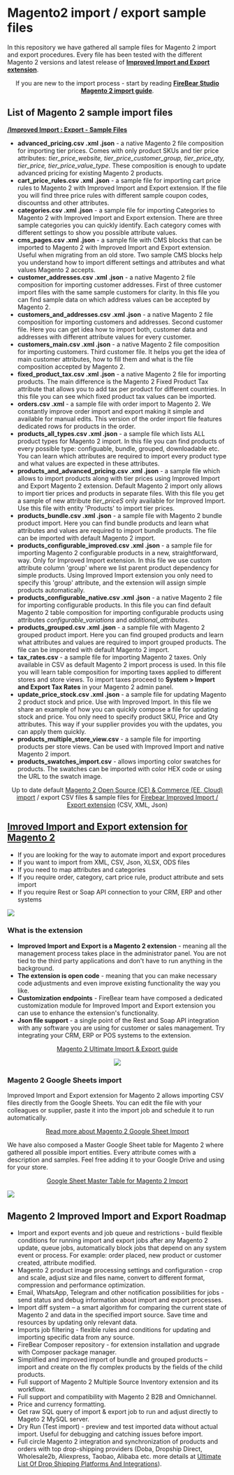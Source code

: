 # Magento2 import / export sample files

<p>In this repository we have gathered all sample files for Magento 2 import and export procedures. Every file has been tested with the different Magento 2 versions and latest release of <b><a href="https://firebearstudio.com/the-improved-import.html">Improved Import and Export extension</a></b>.</p>
<p align="center" />If you are new to the import process - start by reading <b><a href="https://firebearstudio.com/blog/the-complete-guide-to-magento-2-product-import-export.html">FireBear Studio Magento 2 import guide</a></b>.</p>
<h2>List of Magento 2 sample import files</h2>
<b><a href="https://github.com/firebearstudio/magento2-import-export-sample-files/tree/master/Improved%20Import%20:%20Export%20-%20Sample%20Files" />/Improved Import : Export - Sample Files</a></b>
<ul>
  <li><b>advanced_pricing.csv .xml .json</b> - a native Magento 2 file composition for importing tier prices. Comes with only product SKUs and tier price attributes: <i>tier_price_website, tier_price_customer_group, tier_price_qty, tier_price, tier_price_value_type</i>. These composition is enough to update advanced pricing for existing Magento 2 products.</li>
  <li><b>cart_price_rules.csv .xml .json</b> - a sample file for importing cart price rules to Magento 2 with Improved Import and Export extension. If the file you will find three price rules with different sample coupon codes, discountss and other attributes.</li>
  <li><b>categories.csv .xml .json</b> - a sample file for importing Categories to Magento 2 with Improved Import and Export extension. There are three sample categories you can quickly identify. Each category comes with different settings to show you possible attribute values.</li>
  <li><b>cms_pages.csv .xml .json</b> - a sample file with CMS blocks that can be imported to Magento 2 with Improved Import and Export extension. Useful when migrating from an old store. Two sample CMS blocks help you understand how to import different settings and attributes and what values Magento 2 accepts.</li>
  <li><b>customer_addresses.csv .xml .json</b> - a native Magento 2 file composition for importing customer addresses. First of three customer import files with the same sample customers for clarity. In this file you can find sample data on which address values can be accepted by Magento 2.</li>
  <li><b>customers_and_addresses.csv .xml .json</b> - a native Magento 2 file composition for importing customers and addresses. Second customer file. Here you can get idea how to import both, customer data and addresses with different attribute values for every customer.</li>
  <li><b>customers_main.csv .xml .json</b> - a native Magento 2 file composition for importing customers. Third customer file. It helps you get the idea of main customer attributes, how to fill them and what is the file composition accepted by Magento 2.</li>
  <li><b>fixed_product_tax.csv .xml .json</b> - a native Magento 2 file for importing products. The main difference is the Magento 2 Fixed Product Tax attribute that allows you to add tax per product for different countries. In this file you can see which fixed product tax values can be imported.</li>
  <li><b>orders.csv .xml</b> - a sample file with order import to Magento 2. We constantly improve order import and export making it simple and available for manual edits. This version of the order import file features dedicated rows for products in the order.</li>
  <li><b>products_all_types.csv .xml .json</b> - a sample file which lists ALL product types for Magento 2 import. In this file you can find products of every possible type: configuable, bundle, grouped, downloadable etc. You can learn which attributes are required to import every product type and what values are expected in these attributes.</li>
  <li><b>products_and_advanced_pricing.csv .xml .json</b> - a sample file which allows to import products along with tier prices using Improved Import and Export Magento 2 extension. Default Magento 2 import only allows to import tier prices and products in separate files. With this file you get a sample of new attribute <i>tier_priceS</i> only available for Improved Import. Use this file with entity 'Products' to import tier prices.</li>
  <li><b>products_bundle.csv .xml .json</b> - a sample file with Magento 2 bundle product import. Here you can find bundle products and learn what attributes and values are required to import bundle products. The file can be imported with default Magento 2 import.</li>
  <li><b>products_configurable_improved.csv .xml .json</b> - a sample file for importing Magento 2 configurable products in a new, straightforward, way. Only for Improved Import extension. In this file we use custom attribute column 'group' where we list parent product dependency for simple products. Using Improved Import extension you only need to specify this 'group' attribute, and the extension will assign simple products automatically.</li>
  <li><b>products_configurable_native.csv .xml .json</b> - a native Magento 2 file for importing configurable products. In this file you can find default Magento 2 table composition for importing configurable products using attributes <i>configurable_variations</i> and <i>additional_attributes</i>.</li>
  <li><b>products_grouped.csv .xml .json</b> - a sample file with Magento 2 grouped product import. Here you can find grouped products and learn what attributes and values are required to import grouped products. The file can be imporeted with default Magento 2 import.</li>
  <li><b>tax_rates.csv</b> - a sample file for importing Magento 2 taxes. Only available in CSV as default Magento 2 import process is used. In this file you will learn table composition for importing taxes applied to different stores and store views. To import taxes proceed to <b>System > Import and Export Tax Rates</b> in your Magento 2 admin panel.</li>
  <li><b>update_price_stock.csv .xml .json</b> - a sample file for updating Magento 2 product stock and price. Use with Improved Import. In this file we share an example of how you can quickly compose a file for updating stock and price. You only need to specify product SKU, Price and Qty attributes. This way if your supplier provides you with the updates, you can apply them quickly.</li>
  <li><b>products_multiple_store_view.csv</b> - a sample file for importing products per store views. Can be used with Improved Import and native Magento 2 import.</li>
  <li><b>products_swatches_import.csv</b> - allows importing color swatches for products. The swatches can be imported with color HEX code or using the URL to the swatch image.</li>
</ul>
<p align="center" />Up to date default <a href="https://github.com/magento/magento2/">Magento 2 Open Source (CE) & Commerce (EE, Cloud) import</a> / export CSV files &amp; sample files for <a href="https://firebearstudio.com/the-improved-import.html" title="Magento 2 Import & Export">Firebear Improved Import / Export extension</a> (CSV, XML, Json)</p>

<h2><a href="https://firebearstudio.com/the-improved-import.html">Imroved Import and Export extension for Magento 2</a></h2>
<ul>
  <li>If you are looking for the way to automate import and export procedures</li>
  <li>If you want to import from XML, CSV, Json, XLSX, ODS files</li>
  <li>If you need to map attributes and categories</li>
  <li>If you require order, category, cart price rule, product attribute and sets import</li>
  <li>If you require Rest or Soap API connection to your CRM, ERP and other systems</li>
</ul>
<a href="https://firebearstudio.com/the-improved-import.html" title="Magento 2 Import Guide"><img src="https://firebearstudio.com/media/catalog/product/cache/1/small_image/040ec09b1e35df139433887a97daa66f/m/a/magento2importflowrestapi.png" /></a>

<h3>What is the extension</h3>
<ul>
  <li><b>Improved Import and Export is a Magento 2 extension</b> - meaning all the management process takes place in the administrator panel. You are not tied to the third party applications and don't have to run anything in the background.</li>
  <li><b>The extension is open code</b> - meaning that you can make necessary code adjustments and even improve existing functionality the way you like.</li>
  <li><b>Customization endpoints</b> - FireBear team have composed a dedicated customization module for Improved Import and Export extension you can use to enhance the extension's functionality.</li>
  <li><b>Json file support</b> - a single point of the Rest and Soap API integration with any software you are using for customer or sales management. Try integrating your CRM, ERP or POS systems to the extension.</li>
</ul>
<p align="center" /><a href="https://firebearstudio.com/blog/the-complete-guide-to-magento-2-product-import-export.html" title="Magento 2 Import Guide">Magento 2 Ultimate Import & Export guide</a></p>

<p align="center" /><a href="https://firebearstudio.com/the-improved-import.html" title="Magento 2 Import Guide"><img src="https://firebearstudio.com/blog/wp-content/uploads/2016/06/import-mapping-cron-magento2.png" /></a></p>

<h3>Magento 2 Google Sheets import</h3>

<p>Improved Import and Export extension for Magento 2 allows importing CSV files directly from the Google Sheets. You can edit the file with your colleagues or supplier, paste it into the import job and schedule it to run automatically.</p>
<p align="center" /><a href="https://firebearstudio.com/blog/magento-2-google-sheet-import.html" title="Magento 2 Google Sheet Import
">Read more about Magento 2 Google Sheet Import</a></p>
<p>We have also composed a Master Google Sheet table for Magento 2 where gathered all possible import entities. Every attribute comes with a description and samples. Feel free adding it to your Google Drive and using for your store.</p>
<p align="center" /><a href="https://docs.google.com/spreadsheets/d/13FemIzzexF5koAdQYjbcKscqoCfXyknYWkQkbSZGPsk/edit#gid=1164219475" title="Google Sheet Master Table for Magento 2 Import">Google Sheet Master Table for Magento 2 Import</a></p>

<a href="https://docs.google.com/spreadsheets/d/13FemIzzexF5koAdQYjbcKscqoCfXyknYWkQkbSZGPsk/edit#gid=1164219475" title="Magento 2 Google Sheet Import
"><img src="https://i.imgur.com/hxXZrKf.png" /></a>

<h2>Magento 2 Improved Import and Export Roadmap</h2>
<ul>
<li>Import and export events and job queue and restrictions - build flexible conditions for running import and export jobs after any Magento 2 update, queue jobs, automatically block jobs that depend on any system event or process. For example: order placed, new product or customer created, attribute modified. </li>
<li>Magento 2 product image processing settings and configuration - crop and scale, adjust size and files name, convert to different format, compression and performance optimization.</li>
<li>Email, WhatsApp, Telegram and other notification possibilities for jobs - send status and debug information about import and export processes.</li>
<li>Import diff system – a smart algorithm for comparing the current state of Magento 2 and data in the specified import source. Save time and resources by updating only relevant data.</li>
<li>Imports job filtering - flexible rules and conditions for updating and importing specific data from any source.</li>
<li>FireBear Composer repository - for extension installation and upgrade with Composer package manager.</li>
<li>Simplified and improved import of bundle and grouped products – import and create on the fly complex products by the fields of the child products.</li>
<li>Full support of Magento 2 Multiple Source Inventory extension and its workflow.</li>
<li>Full support and compatibility with Magento 2 B2B and Omnichannel.</li>
<li>Price and currency formatting.</li>
<li>Get raw SQL query of import & export job to run and adjust directly to Mageto 2 MySQL server.</li>
<li>Dry Run (Test import) - preview and test imported data without actual import. Useful for debugging and catching issues before import.</li>
<li>Full circle Magento 2 integration and synchronization of products and orders with top drop-shipping providers (Doba, Dropship Direct, Wholesale2b, Aliexpress, Taobao, Alibaba etc. more details at <a href=”https://firebearstudio.com/blog/ultimate-list-of-drop-shipping-platforms-and-integrations.html” />Ultimate List Of Drop Shipping Platforms And Integrations</a>). </li>
</ul>

